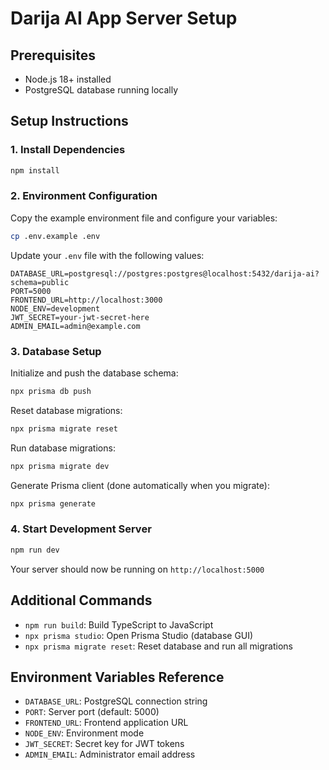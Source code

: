 # Darija AI App Server Setup

## Prerequisites
- Node.js 18+ installed
- PostgreSQL database running locally

## Setup Instructions

### 1. Install Dependencies
```bash
npm install
```

### 2. Environment Configuration
Copy the example environment file and configure your variables:
```bash
cp .env.example .env
```

Update your `.env` file with the following values:
```env
DATABASE_URL=postgresql://postgres:postgres@localhost:5432/darija-ai?schema=public
PORT=5000
FRONTEND_URL=http://localhost:3000
NODE_ENV=development
JWT_SECRET=your-jwt-secret-here
ADMIN_EMAIL=admin@example.com
```

### 3. Database Setup
Initialize and push the database schema:
```bash
npx prisma db push
```

Reset database migrations:
```bash
npx prisma migrate reset
```

Run database migrations:
```bash
npx prisma migrate dev
```

Generate Prisma client (done automatically when you migrate):
```bash
npx prisma generate
```

### 4. Start Development Server
```bash
npm run dev
```

Your server should now be running on `http://localhost:5000`

## Additional Commands
- `npm run build`: Build TypeScript to JavaScript
- `npx prisma studio`: Open Prisma Studio (database GUI)
- `npx prisma migrate reset`: Reset database and run all migrations

## Environment Variables Reference
- `DATABASE_URL`: PostgreSQL connection string
- `PORT`: Server port (default: 5000)
- `FRONTEND_URL`: Frontend application URL
- `NODE_ENV`: Environment mode
- `JWT_SECRET`: Secret key for JWT tokens
- `ADMIN_EMAIL`: Administrator email address